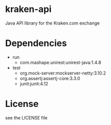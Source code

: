 # kraken-api
Java API library for the Kraken.com exchange

# Dependencies
  - run
    + com.mashape.unirest:unirest-java:1.4.8
  - test
    + org.mock-server:mockserver-netty:3.10.2
    + org.assertj:assertj-core:3.3.0
    + junit:junit:4.12 

# License
see the LICENSE file 
